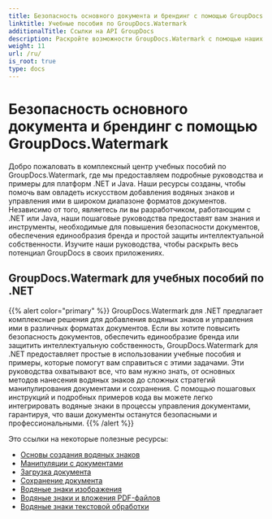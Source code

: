 ```yaml
---
title: Безопасность основного документа и брендинг с помощью GroupDocs.Watermark
linktitle: Учебные пособия по GroupDocs.Watermark
additionalTitle: Ссылки на API GroupDocs
description: Раскройте возможности GroupDocs.Watermark с помощью наших руководств по .NET и Java. Освойте методы нанесения водяных знаков для обеспечения безопасности документов и брендинга.
weight: 11
url: /ru/
is_root: true
type: docs
---
```

# Безопасность основного документа и брендинг с помощью GroupDocs.Watermark


Добро пожаловать в комплексный центр учебных пособий по GroupDocs.Watermark, где мы предоставляем подробные руководства и примеры для платформ .NET и Java. Наши ресурсы созданы, чтобы помочь вам овладеть искусством добавления водяных знаков и управления ими в широком диапазоне форматов документов. Независимо от того, являетесь ли вы разработчиком, работающим с .NET или Java, наши пошаговые руководства предоставят вам знания и инструменты, необходимые для повышения безопасности документов, обеспечения единообразия бренда и простой защиты интеллектуальной собственности. Изучите наши руководства, чтобы раскрыть весь потенциал GroupDocs в своих приложениях.


## GroupDocs.Watermark для учебных пособий по .NET
{{% alert color="primary" %}}
GroupDocs.Watermark для .NET предлагает комплексные решения для добавления водяных знаков и управления ими в различных форматах документов. Если вы хотите повысить безопасность документов, обеспечить единообразие бренда или защитить интеллектуальную собственность, GroupDocs.Watermark для .NET предоставляет простые в использовании учебные пособия и примеры, которые помогут вам справиться с этими задачами. Эти руководства охватывают все, что вам нужно знать, от основных методов нанесения водяных знаков до сложных стратегий манипулирования документами и сохранения. С помощью пошаговых инструкций и подробных примеров кода вы можете легко интегрировать водяные знаки в процессы управления документами, гарантируя, что ваши документы останутся безопасными и профессиональными.
{{% /alert %}}

Это ссылки на некоторые полезные ресурсы:
 
- [Основы создания водяных знаков](./net/watermarking-basics/)
- [Манипуляции с документами](./net/document-manipulation/)
- [Загрузка документа](./net/document-loadings/)
- [Сохранение документа](./net/document-savings/)
- [Водяные знаки изображения](./net/image-watermarkings/)
- [Водяные знаки и вложения PDF-файлов](./net/pdf-watermarking-attachments/)
- [Водяные знаки текстовой обработки](./net/word-processing-watermarkings/)
